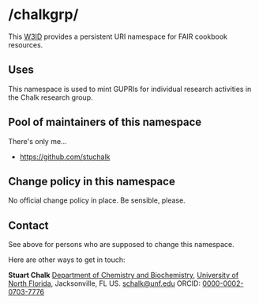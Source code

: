 # /chalkgrp/
This [W3ID](https://w3id.org) provides a persistent URI namespace for FAIR cookbook resources.

## Uses
This namespace is used to mint GUPRIs for individual research activities in the Chalk research group.

## Pool of maintainers of this namespace
There's only me...

* https://github.com/stuchalk

## Change policy in this namespace
No official change policy in place. Be sensible, please.

## Contact
See above for persons who are supposed to change this namespace.

Here are other ways to get in touch:

**Stuart Chalk**
[Department of Chemistry and Biochemistry](https://www.unf.edu/coas/chemistry/),
[University of North Florida](https://www.unf.edu/),
Jacksonville, FL US.
<schalk@unf.edu>
ORCID: [0000-0002-0703-7776](https://orcid.org/0000-0002-0703-7776)
